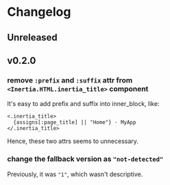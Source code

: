 # Changelog

## Unreleased

## v0.2.0

### remove `:prefix` and `:suffix` attr from `<Inertia.HTML.inertia_title>` component

It's easy to add prefix and suffix into inner_block, like:

```ceex
<.inertia_title>
  {assigns[:page_title] || "Home"} · MyApp
</.inertia_title>
```

Hence, these two attrs seems to unnecessary.

### change the fallback version as `"not-detected"`

Previously, it was `"1"`, which wasn't descriptive.
